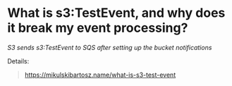 # What is s3:TestEvent, and why does it break my event processing?
<i>S3 sends s3:TestEvent to SQS after setting up the bucket notifications</i>

Details:
> https://mikulskibartosz.name/what-is-s3-test-event
